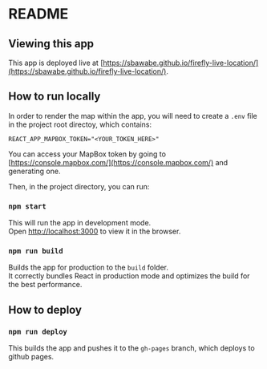# README

## Viewing this app

This app is deployed live at [https://sbawabe.github.io/firefly-live-location/](https://sbawabe.github.io/firefly-live-location/).

## How to run locally

In order to render the map within the app, you will need to create a `.env` file in the project root directoy, which contains:

```
REACT_APP_MAPBOX_TOKEN="<YOUR_TOKEN_HERE>"
```

You can access your MapBox token by going to [https://console.mapbox.com/](https://console.mapbox.com/) and generating one.

Then, in the project directory, you can run:

### `npm start`

This will run the app in development mode.\
Open [http://localhost:3000](http://localhost:3000) to view it in the browser.

### `npm run build`

Builds the app for production to the `build` folder.\
It correctly bundles React in production mode and optimizes the build for the best performance.

## How to deploy

### `npm run deploy`

This builds the app and pushes it to the `gh-pages` branch, which deploys to github pages.
